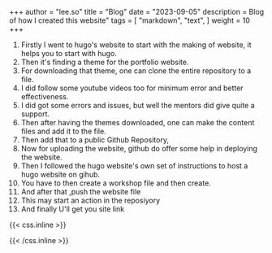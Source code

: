 +++
author = "lee.so"
title = "Blog"
date = "2023-09-05"
description = Blog of how I created this website"
tags = [
    "markdown",
    "text",
]
weight = 10
+++

1. Firstly I went to hugo's website to start with the making of website, it helps you to start with hugo.
2. Then it's finding a theme for the portfolio website.
3. For downloading that theme, one can clone the entire repository to a file.
4. I did follow some youtube videos too for minimum error and better effectiveness.
5. I did got some errors and issues, but well the mentors did give quite a support.
6. Then after having the themes downloaded, one can make the content files and add it to the file.
7. Then add that to a public Github Repository,
8. Now for uploading the website, github do offer some help in deploying the website.
9. Then I followed the hugo website's own set of instructions to host a hugo website on gihub.
10. You have to then create a workshop file and then create.
11. And after that ,push the website file
12. This may start an action in the reposiyory
13. And finally U'll get you site link

{{< css.inline >}}

<style>
.canon { background: white; width: 100%; height: auto; }
</style>

{{< /css.inline >}}
